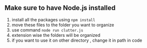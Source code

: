 ## Make sure to have Node.js installed
1. install all the packages using ``npm install``
2. move these files to the folder you want to organize
3. use command ``node run clutter.js``
4. extension wise the folders will be organized
5. if you want to use it on other directory , change it in path in code
